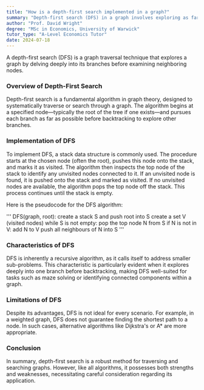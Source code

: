```yaml
---
title: "How is a depth-first search implemented in a graph?"
summary: "Depth-first search (DFS) in a graph involves exploring as far as possible along each branch before backtracking to explore neighboring nodes."
author: "Prof. David Wright"
degree: "MSc in Economics, University of Warwick"
tutor_type: "A-Level Economics Tutor"
date: 2024-07-18
---
```


A depth-first search (DFS) is a graph traversal technique that explores a graph by delving deeply into its branches before examining neighboring nodes.

### Overview of Depth-First Search

Depth-first search is a fundamental algorithm in graph theory, designed to systematically traverse or search through a graph. The algorithm begins at a specified node—typically the root of the tree if one exists—and pursues each branch as far as possible before backtracking to explore other branches.

### Implementation of DFS

To implement DFS, a stack data structure is commonly used. The procedure starts at the chosen node (often the root), pushes this node onto the stack, and marks it as visited. The algorithm then inspects the top node of the stack to identify any unvisited nodes connected to it. If an unvisited node is found, it is pushed onto the stack and marked as visited. If no unvisited nodes are available, the algorithm pops the top node off the stack. This process continues until the stack is empty.

Here is the pseudocode for the DFS algorithm:

'''
DFS(graph, root):
    create a stack S and push root into S
    create a set V (visited nodes)
    while S is not empty:
        pop the top node N from S
        if N is not in V:
            add N to V
            push all neighbours of N into S
'''

### Characteristics of DFS

DFS is inherently a recursive algorithm, as it calls itself to address smaller sub-problems. This characteristic is particularly evident when it explores deeply into one branch before backtracking, making DFS well-suited for tasks such as maze solving or identifying connected components within a graph.

### Limitations of DFS

Despite its advantages, DFS is not ideal for every scenario. For example, in a weighted graph, DFS does not guarantee finding the shortest path to a node. In such cases, alternative algorithms like Dijkstra's or A* are more appropriate.

### Conclusion

In summary, depth-first search is a robust method for traversing and searching graphs. However, like all algorithms, it possesses both strengths and weaknesses, necessitating careful consideration regarding its application.
    
